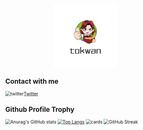 

<p align="center">
  <img width="200" src=./README.assets/logo_20221212_uugai.com-1670815490572.png />

## Contact with me

![twitter](https://img.shields.io/badge/Twitter-1DA1F2?style=for-the-badge&logo=twitter&logoColor=white)[Twitter]((https://twitter.com/begetbegot))




<h2> Github Profile Trophy</h2>

![Anurag's GitHub stats](https://github-readme-stats.vercel.app/api?username=Leetungkwan&show_icons=true&theme=synthwave&show_owner)
[![Top Langs](https://github-readme-stats.vercel.app/api/top-langs/?username=Leetungkwan&layout=compact)](https://github.com/anuraghazra/github-readme-stats)
![cards](https://github-profile-summary-cards.vercel.app/api/cards/profile-details?username=Leetungkwan&theme=vue)
![GitHub Streak](https://github-readme-streak-stats.herokuapp.com?user=Leetungkwan&theme=neon-palenight&hide_border=true)
